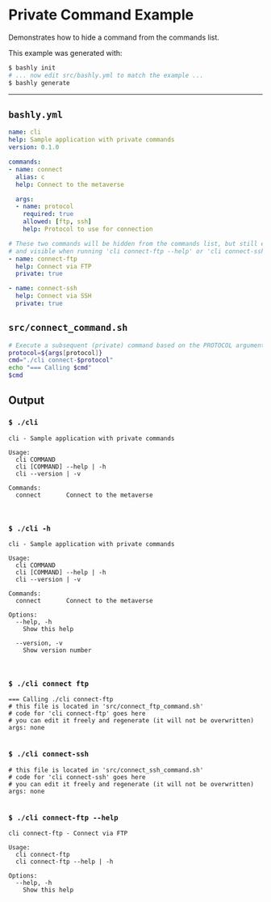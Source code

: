 # Private Command Example

Demonstrates how to hide a command from the commands list.

This example was generated with:

```bash
$ bashly init
# ... now edit src/bashly.yml to match the example ...
$ bashly generate
```

<!-- include: src/connect_command.sh -->

-----

## `bashly.yml`

````yaml
name: cli
help: Sample application with private commands
version: 0.1.0

commands:
- name: connect
  alias: c
  help: Connect to the metaverse

  args:
  - name: protocol
    required: true
    allowed: [ftp, ssh]
    help: Protocol to use for connection

# These two commands will be hidden from the commands list, but still executable
# and visible when running 'cli connect-ftp --help' or 'cli connect-ssh --help'
- name: connect-ftp
  help: Connect via FTP
  private: true

- name: connect-ssh
  help: Connect via SSH
  private: true
````

## `src/connect_command.sh`

````bash
# Execute a subsequent (private) command based on the PROTOCOL argument
protocol=${args[protocol]}
cmd="./cli connect-$protocol"
echo "=== Calling $cmd"
$cmd
````


## Output

### `$ ./cli`

````shell
cli - Sample application with private commands

Usage:
  cli COMMAND
  cli [COMMAND] --help | -h
  cli --version | -v

Commands:
  connect       Connect to the metaverse



````

### `$ ./cli -h`

````shell
cli - Sample application with private commands

Usage:
  cli COMMAND
  cli [COMMAND] --help | -h
  cli --version | -v

Commands:
  connect       Connect to the metaverse

Options:
  --help, -h
    Show this help

  --version, -v
    Show version number



````

### `$ ./cli connect ftp`

````shell
=== Calling ./cli connect-ftp
# this file is located in 'src/connect_ftp_command.sh'
# code for 'cli connect-ftp' goes here
# you can edit it freely and regenerate (it will not be overwritten)
args: none


````

### `$ ./cli connect-ssh`

````shell
# this file is located in 'src/connect_ssh_command.sh'
# code for 'cli connect-ssh' goes here
# you can edit it freely and regenerate (it will not be overwritten)
args: none


````

### `$ ./cli connect-ftp --help`

````shell
cli connect-ftp - Connect via FTP

Usage:
  cli connect-ftp
  cli connect-ftp --help | -h

Options:
  --help, -h
    Show this help



````



